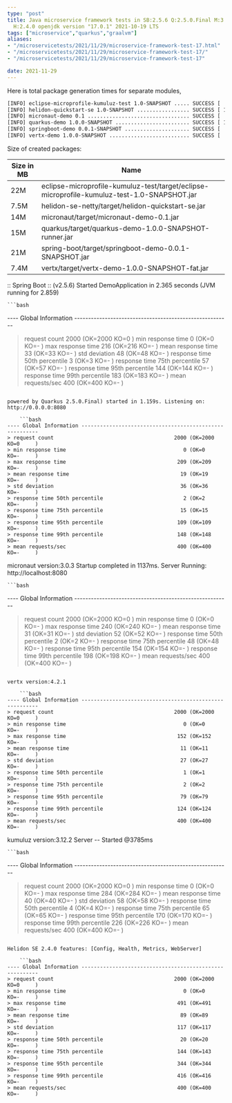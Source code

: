```yaml
---
type: "post"
title: Java microservice framework tests in SB:2.5.6 Q:2.5.0.Final M:3.2.0 V:4.2.1
  H:2.4.0 openjdk version "17.0.1" 2021-10-19 LTS
tags: ["microservice","quarkus","graalvm"]
aliases:
- "/microservicetests/2021/11/29/microservice-framework-test-17.html"
- "/microservicetests/2021/11/29/microservice-framework-test-17/"
- "/microservicetests/2021/11/29/microservice-framework-test-17"

date: 2021-11-29
---
```

 
Here is total package generation times for separate modules,
```bash
[INFO] eclipse-microprofile-kumuluz-test 1.0-SNAPSHOT ..... SUCCESS [  6.570 s]
[INFO] helidon-quickstart-se 1.0-SNAPSHOT ................. SUCCESS [ 11.141 s]
[INFO] micronaut-demo 0.1 ................................. SUCCESS [  8.150 s]
[INFO] quarkus-demo 1.0.0-SNAPSHOT ........................ SUCCESS [ 19.216 s]
[INFO] springboot-demo 0.0.1-SNAPSHOT ..................... SUCCESS [  0.563 s]
[INFO] vertx-demo 1.0.0-SNAPSHOT .......................... SUCCESS [  5.124 s]
```
Size of created packages:

| Size in MB |  Name |
|------------|-------|
| 22M | eclipse-microprofile-kumuluz-test/target/eclipse-microprofile-kumuluz-test-1.0-SNAPSHOT.jar |
| 7.5M | helidon-se-netty/target/helidon-quickstart-se.jar |
| 14M | micronaut/target/micronaut-demo-0.1.jar |
| 15M | quarkus/target/quarkus-demo-1.0.0-SNAPSHOT-runner.jar |
| 21M | spring-boot/target/springboot-demo-0.0.1-SNAPSHOT.jar |
| 7.4M | vertx/target/vertx-demo-1.0.0-SNAPSHOT-fat.jar |


:: Spring Boot :: (v2.5.6) Started DemoApplication in 2.365 seconds (JVM running for 2.859)

    ```bash
---- Global Information --------------------------------------------------------
> request count                                       2000 (OK=2000   KO=0     )
> min response time                                      0 (OK=0      KO=-     )
> max response time                                    216 (OK=216    KO=-     )
> mean response time                                    33 (OK=33     KO=-     )
> std deviation                                         48 (OK=48     KO=-     )
> response time 50th percentile                          3 (OK=3      KO=-     )
> response time 75th percentile                         57 (OK=57     KO=-     )
> response time 95th percentile                        144 (OK=144    KO=-     )
> response time 99th percentile                        183 (OK=183    KO=-     )
> mean requests/sec                                    400 (OK=400    KO=-     )
```

powered by Quarkus 2.5.0.Final) started in 1.159s. Listening on: http://0.0.0.0:8080

    ```bash
---- Global Information --------------------------------------------------------
> request count                                       2000 (OK=2000   KO=0     )
> min response time                                      0 (OK=0      KO=-     )
> max response time                                    209 (OK=209    KO=-     )
> mean response time                                    19 (OK=19     KO=-     )
> std deviation                                         36 (OK=36     KO=-     )
> response time 50th percentile                          2 (OK=2      KO=-     )
> response time 75th percentile                         15 (OK=15     KO=-     )
> response time 95th percentile                        109 (OK=109    KO=-     )
> response time 99th percentile                        148 (OK=148    KO=-     )
> mean requests/sec                                    400 (OK=400    KO=-     )
```

micronaut version:3.0.3 Startup completed in 1137ms. Server Running: http://localhost:8080

    ```bash
---- Global Information --------------------------------------------------------
> request count                                       2000 (OK=2000   KO=0     )
> min response time                                      0 (OK=0      KO=-     )
> max response time                                    240 (OK=240    KO=-     )
> mean response time                                    31 (OK=31     KO=-     )
> std deviation                                         52 (OK=52     KO=-     )
> response time 50th percentile                          2 (OK=2      KO=-     )
> response time 75th percentile                         48 (OK=48     KO=-     )
> response time 95th percentile                        154 (OK=154    KO=-     )
> response time 99th percentile                        198 (OK=198    KO=-     )
> mean requests/sec                                    400 (OK=400    KO=-     )
```

vertx version:4.2.1

    ```bash
---- Global Information --------------------------------------------------------
> request count                                       2000 (OK=2000   KO=0     )
> min response time                                      0 (OK=0      KO=-     )
> max response time                                    152 (OK=152    KO=-     )
> mean response time                                    11 (OK=11     KO=-     )
> std deviation                                         27 (OK=27     KO=-     )
> response time 50th percentile                          1 (OK=1      KO=-     )
> response time 75th percentile                          2 (OK=2      KO=-     )
> response time 95th percentile                         79 (OK=79     KO=-     )
> response time 99th percentile                        124 (OK=124    KO=-     )
> mean requests/sec                                    400 (OK=400    KO=-     )
```

kumuluz version:3.12.2 Server -- Started @3785ms

    ```bash
---- Global Information --------------------------------------------------------
> request count                                       2000 (OK=2000   KO=0     )
> min response time                                      0 (OK=0      KO=-     )
> max response time                                    284 (OK=284    KO=-     )
> mean response time                                    40 (OK=40     KO=-     )
> std deviation                                         58 (OK=58     KO=-     )
> response time 50th percentile                          4 (OK=4      KO=-     )
> response time 75th percentile                         65 (OK=65     KO=-     )
> response time 95th percentile                        170 (OK=170    KO=-     )
> response time 99th percentile                        226 (OK=226    KO=-     )
> mean requests/sec                                    400 (OK=400    KO=-     )
```

Helidon SE 2.4.0 features: [Config, Health, Metrics, WebServer]

    ```bash
---- Global Information --------------------------------------------------------
> request count                                       2000 (OK=2000   KO=0     )
> min response time                                      0 (OK=0      KO=-     )
> max response time                                    491 (OK=491    KO=-     )
> mean response time                                    89 (OK=89     KO=-     )
> std deviation                                        117 (OK=117    KO=-     )
> response time 50th percentile                         20 (OK=20     KO=-     )
> response time 75th percentile                        144 (OK=143    KO=-     )
> response time 95th percentile                        344 (OK=344    KO=-     )
> response time 99th percentile                        416 (OK=416    KO=-     )
> mean requests/sec                                    400 (OK=400    KO=-     )
```
